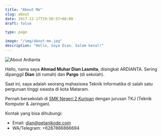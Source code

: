 ```yaml
---
title: "About Me"
slug: about
date: 2017-12-17T19:50:57+08:00
draft: false

type: page

image: "/img/about-me.jpg"
description: "Hello, Saya Dian. Salam kenal!"
---
```


![About Ardianta](/img/about-me.jpg)

Hello, nama saya **Ahmad Muhar Dian Lasmita**, disingkat ARDIANTA.
Sering dipanggil **Dian** (di rumah) dan **Pargo** (di sekolah).

<!-- Pengguna GNU/Linux sejak tahun 2011 hingga saat ini. Sehari-hari menggunakan GNU/Linux untuk pemrograman, desain, dan menulis. -->

Saat ini, saya adalah seorang mahasiswa Teknik Informatika di 
salah satu perguruan tinggi swasta di kota Mataram.

Pernah bersekolah di [SMK Negeri 2 Kuripan](http://www.smkn2kuripan.sch.id/) dengan jurusan TKJ
(Teknik Komputer & Jaringan).

Kontak yang bisa dihubungi:

- Email: <a href="mailto:dian@petanikode.com">dian@petanikode.com</a>
- WA/Telegram: +6287866866694
